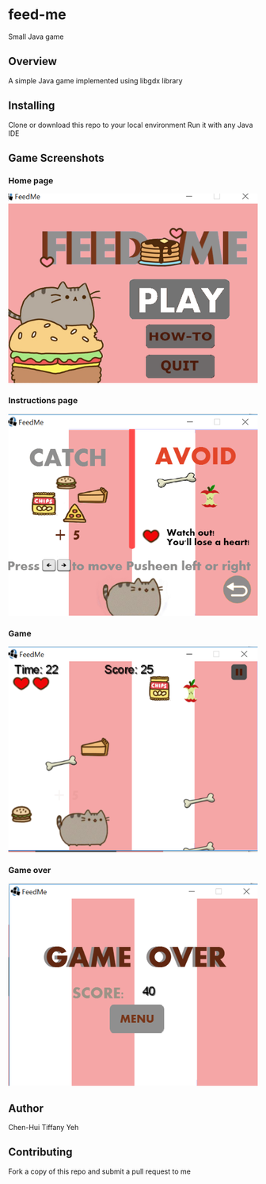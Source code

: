 # feed-me
Small Java game

## Overview
A simple Java game implemented using libgdx library

## Installing
Clone or download this repo to your local environment
Run it with any Java IDE

## Game Screenshots

### Home page

![alt text](https://github.com/chenhuiyeh/feed-me/blob/master/readme-img/game-home-page.png)

### Instructions page

![alt text](https://github.com/chenhuiyeh/feed-me/blob/master/readme-img/instructions-page.png)

### Game 

![alt text](https://github.com/chenhuiyeh/feed-me/blob/master/readme-img/game-play.png)

### Game over
![alt text](https://github.com/chenhuiyeh/feed-me/blob/master/readme-img/game-over.png)

## Author
Chen-Hui Tiffany Yeh

## Contributing
Fork a copy of this repo and submit a pull request to me


